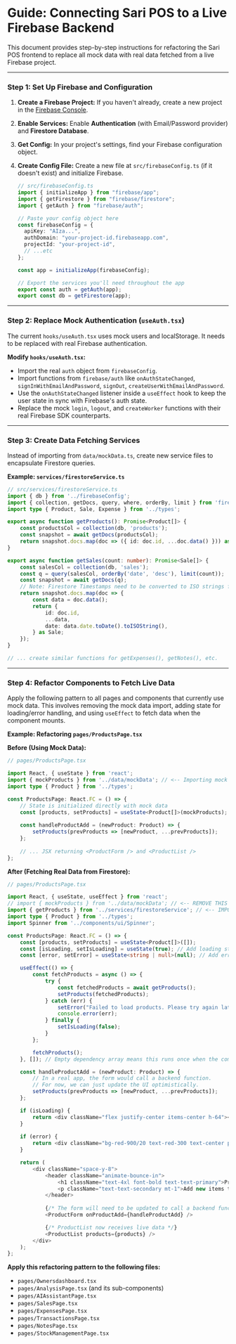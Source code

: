 
# Guide: Connecting Sari POS to a Live Firebase Backend

This document provides step-by-step instructions for refactoring the Sari POS frontend to replace all mock data with real data fetched from a live Firebase project.

---

### Step 1: Set Up Firebase and Configuration

1.  **Create a Firebase Project:** If you haven't already, create a new project in the [Firebase Console](https://console.firebase.google.com/).
2.  **Enable Services:** Enable **Authentication** (with Email/Password provider) and **Firestore Database**.
3.  **Get Config:** In your project's settings, find your Firebase configuration object.
4.  **Create Config File:** Create a new file at `src/firebaseConfig.ts` (if it doesn't exist) and initialize Firebase.

    ```typescript
    // src/firebaseConfig.ts
    import { initializeApp } from "firebase/app";
    import { getFirestore } from "firebase/firestore";
    import { getAuth } from "firebase/auth";

    // Paste your config object here
    const firebaseConfig = {
      apiKey: "AIza...",
      authDomain: "your-project-id.firebaseapp.com",
      projectId: "your-project-id",
      // ...etc
    };

    const app = initializeApp(firebaseConfig);

    // Export the services you'll need throughout the app
    export const auth = getAuth(app);
    export const db = getFirestore(app);
    ```

---

### Step 2: Replace Mock Authentication (`useAuth.tsx`)

The current `hooks/useAuth.tsx` uses mock users and localStorage. It needs to be replaced with real Firebase authentication.

**Modify `hooks/useAuth.tsx`:**

-   Import the real `auth` object from `firebaseConfig`.
-   Import functions from `firebase/auth` like `onAuthStateChanged`, `signInWithEmailAndPassword`, `signOut`, `createUserWithEmailAndPassword`.
-   Use the `onAuthStateChanged` listener inside a `useEffect` hook to keep the user state in sync with Firebase's auth state.
-   Replace the mock `login`, `logout`, and `createWorker` functions with their real Firebase SDK counterparts.

---

### Step 3: Create Data Fetching Services

Instead of importing from `data/mockData.ts`, create new service files to encapsulate Firestore queries.

**Example: `services/firestoreService.ts`**

```typescript
// src/services/firestoreService.ts
import { db } from '../firebaseConfig';
import { collection, getDocs, query, where, orderBy, limit } from 'firebase/firestore';
import type { Product, Sale, Expense } from '../types';

export async function getProducts(): Promise<Product[]> {
    const productsCol = collection(db, 'products');
    const snapshot = await getDocs(productsCol);
    return snapshot.docs.map(doc => ({ id: doc.id, ...doc.data() })) as Product[];
}

export async function getSales(count: number): Promise<Sale[]> {
    const salesCol = collection(db, 'sales');
    const q = query(salesCol, orderBy('date', 'desc'), limit(count));
    const snapshot = await getDocs(q);
    // Note: Firestore Timestamps need to be converted to ISO strings for consistency with the app's types.
    return snapshot.docs.map(doc => {
        const data = doc.data();
        return {
            id: doc.id,
            ...data,
            date: data.date.toDate().toISOString(),
        } as Sale;
    });
}

// ... create similar functions for getExpenses(), getNotes(), etc.
```

---

### Step 4: Refactor Components to Fetch Live Data

Apply the following pattern to all pages and components that currently use mock data. This involves removing the mock data import, adding state for loading/error handling, and using `useEffect` to fetch data when the component mounts.

**Example: Refactoring `pages/ProductsPage.tsx`**

**Before (Using Mock Data):**

```typescript
// pages/ProductsPage.tsx

import React, { useState } from 'react';
import { mockProducts } from '../data/mockData'; // <-- Importing mock data
import type { Product } from '../types';

const ProductsPage: React.FC = () => {
    // State is initialized directly with mock data
    const [products, setProducts] = useState<Product[]>(mockProducts); 
    
    const handleProductAdd = (newProduct: Product) => {
        setProducts(prevProducts => [newProduct, ...prevProducts]);
    };
    
    // ... JSX returning <ProductForm /> and <ProductList />
};
```

**After (Fetching Real Data from Firestore):**

```typescript
// pages/ProductsPage.tsx

import React, { useState, useEffect } from 'react';
// import { mockProducts } from '../data/mockData'; // <-- REMOVE THIS
import { getProducts } from '../services/firestoreService'; // <-- IMPORT your new function
import type { Product } from '../types';
import Spinner from '../components/ui/Spinner';

const ProductsPage: React.FC = () => {
    const [products, setProducts] = useState<Product[]>([]);
    const [isLoading, setIsLoading] = useState(true); // Add loading state
    const [error, setError] = useState<string | null>(null); // Add error state

    useEffect(() => {
        const fetchProducts = async () => {
            try {
                const fetchedProducts = await getProducts();
                setProducts(fetchedProducts);
            } catch (err) {
                setError("Failed to load products. Please try again later.");
                console.error(err);
            } finally {
                setIsLoading(false);
            }
        };

        fetchProducts();
    }, []); // Empty dependency array means this runs once when the component mounts

    const handleProductAdd = (newProduct: Product) => {
        // In a real app, the form would call a backend function.
        // For now, we can just update the UI optimistically.
        setProducts(prevProducts => [newProduct, ...prevProducts]);
    };

    if (isLoading) {
        return <div className="flex justify-center items-center h-64"><Spinner size="lg" /></div>;
    }
    
    if (error) {
        return <div className="bg-red-900/20 text-red-300 text-center p-4 rounded-lg">{error}</div>;
    }

    return (
        <div className="space-y-8">
            <header className="animate-bounce-in">
                <h1 className="text-4xl font-bold text-text-primary">Product Management</h1>
                <p className="text-text-secondary mt-1">Add new items to your inventory and view existing stock.</p>
            </header>
            
            {/* The form will need to be updated to call a backend function on submit */}
            <ProductForm onProductAdd={handleProductAdd} />

            {/* ProductList now receives live data */}
            <ProductList products={products} />
        </div>
    );
};
```

**Apply this refactoring pattern to the following files:**

-   `pages/Ownersdashboard.tsx`
-   `pages/AnalysisPage.tsx` (and its sub-components)
-   `pages/AIAssistantPage.tsx`
-   `pages/SalesPage.tsx`
-   `pages/ExpensesPage.tsx`
-   `pages/TransactionsPage.tsx`
-   `pages/NotesPage.tsx`
-   `pages/StockManagementPage.tsx`
